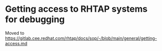 # Getting access to RHTAP systems for debugging

Moved to https://gitlab.cee.redhat.com/rhtap/docs/sop/-/blob/main/general/getting-access.md
